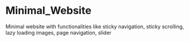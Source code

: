 # Minimal_Website
Minimal website with functionalities like sticky navigation, sticky scrolling, lazy loading images, page navigation, slider
